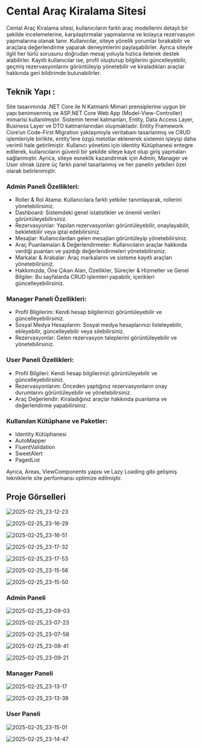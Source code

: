 # Cental Araç Kiralama Sitesi

Cental Araç Kiralama sitesi, kullanıcıların farklı araç modellerini detaylı bir şekilde incelemelerine, karşılaştırmalar yapmalarına ve kolayca rezervasyon yapmalarına olanak tanır. Kullanıcılar, siteye yönelik yorumlar bırakabilir ve araçlara değerlendirme yaparak deneyimlerini paylaşabilirler. Ayrıca siteyle ilgili her türlü sorusunu doğrudan mesaj yoluyla hızlıca ileterek destek alabilirler. Kayıtlı kullanıcılar ise, profil oluşturup bilgilerini güncelleyebilir, geçmiş rezervasyonlarını görüntüleyip yönetebilir ve kiraladıkları araçlar hakkında geri bildirimde bulunabilirler.

## Teknik Yapı :
Site tasarımında .NET Core ile N Katmanlı Mimari prensiplerine uygun bir yapı benimsenmiş ve ASP.NET Core Web App (Model-View-Controller) mimarisi kullanılmıştır. Sistemin temel katmanları, Entity, Data Access Layer, Business Layer ve DTO katmanlarından oluşmaktadır. Entity Framework Core’un Code-First Migration yaklaşımıyla veritabanı tasarlanmış ve CRUD işlemleriyle birlikte, entity’lere özgü metotlar eklenerek sistemin işleyişi daha verimli hale getirilmiştir. Kullanıcı yönetimi için Identity Kütüphanesi entegre edilerek, kullanıcıların güvenli bir şekilde siteye kayıt olup giriş yapmaları sağlanmıştır. Ayrıca, siteye esneklik kazandırmak için Admin, Manager ve User olmak üzere üç farklı panel tasarlanmış ve her panelin yetkileri özel olarak belirlenmiştir.

### Admin Paneli Özellikleri:
*	Roller & Rol Atama: Kullanıcılara farklı yetkiler tanımlayarak, rollerini yönetebilirsiniz.
*	Dashboard: Sistemdeki genel istatistikler ve önemli verileri görüntüleyebilirsiniz.
*	Rezervasyonlar: Yapılan rezervasyonları görüntüleyebilir, onaylayabilir, bekletebilir veya iptal edebilirsiniz.
*	Mesajlar: Kullanıcılardan gelen mesajları görüntüleyip yönetebilirsiniz.
*	Araç Puanlamaları & Değerlendirmeler: Kullanıcıların araçlar hakkında verdiği puanları ve yazdığı değerlendirmeleri yönetebilirsiniz.
*	Markalar & Arabalar: Araç markalarını ve sisteme kayıtlı araçları yönetebilirsiniz.
*	Hakkımızda, Öne Çıkan Alan, Özellikler, Süreçler & Hizmetler ve Genel Bilgiler: Bu sayfalarda CRUD işlemleri yapabilir, içerikleri güncelleyebilirsiniz.

### Manager Paneli Özellikleri:
* 	Profil Bilgilerim: Kendi hesap bilgilerinizi görüntüleyebilir ve güncelleyebilirsiniz.
*	Sosyal Medya Hesaplarım: Sosyal medya hesaplarınızı listeleyebilir, ekleyebilir, güncelleyebilir veya silebilirsiniz.
*	Rezervasyonlar: Gelen rezervasyon taleplerini görüntüleyebilir ve yönetebilirsiniz.

### User Paneli Özellikleri:
*	Profil Bilgileri: Kendi hesap bilgilerinizi görüntüleyebilir ve güncelleyebilirsiniz.
*	Rezervasyonlarım: Önceden yaptığınız rezervasyonların onay durumlarını görüntüleyebilir ve yönetebilirsiniz.
*	Araç Değerlendir: Kiraladığınız araçlar hakkında puanlama ve değerlendirme yapabilirsiniz.

### Kullanılan Kütüphane ve Paketler:
*	Identity Kütüphanesi
*	AutoMapper
*	FluentValidation
*	SweetAlert
*	PagedList
  
Ayrıca, Areas, ViewComponents yapısı ve Lazy Loading gibi gelişmiş tekniklerle site performansı optimize edilmiştir.

## Proje Görselleri
![2025-02-25_23-12-23](https://github.com/user-attachments/assets/2becfa20-c9b1-48eb-8228-fd38d598e4dd)

![2025-02-25_23-16-29](https://github.com/user-attachments/assets/23830ecc-1f00-4b60-9fac-96675fa6e8b7)

![2025-02-25_23-16-51](https://github.com/user-attachments/assets/3c07ce4f-be49-48ab-9488-3207b57ba8c9)

![2025-02-25_23-17-32](https://github.com/user-attachments/assets/57ff28c3-2223-46e8-b771-2e2996c77f1a)

![2025-02-25_23-17-53](https://github.com/user-attachments/assets/b68440fe-8727-46ff-aa64-77d232b473b6)

![2025-02-25_23-15-56](https://github.com/user-attachments/assets/7f51fa23-bc8f-4109-9570-143f6ae91f27)

![2025-02-25_23-15-50](https://github.com/user-attachments/assets/9ca0fd60-62e5-4984-9ebf-b853d928cc11)


### Admin Paneli
![2025-02-25_23-09-03](https://github.com/user-attachments/assets/a234a7d7-48dd-4aca-962e-ffa009e9e4dc)

![2025-02-25_23-07-23](https://github.com/user-attachments/assets/abca106b-8e08-4ad0-8841-e82ef878dcde)

![2025-02-25_23-07-58](https://github.com/user-attachments/assets/fe63322b-34fe-4646-ae7e-3b6c75a4c18a)

![2025-02-25_23-08-41](https://github.com/user-attachments/assets/388bb7be-52f5-4927-a248-8825f5f7d4df)

![2025-02-25_23-09-21](https://github.com/user-attachments/assets/c0d73a60-25ae-4735-b9be-5d9c99d80112)

### Manager Paneli
![2025-02-25_23-13-17](https://github.com/user-attachments/assets/0a2f091e-637e-44f5-a8b0-80ccbc674a46)

![2025-02-25_23-13-39](https://github.com/user-attachments/assets/8f58180e-7d36-4018-afb0-a3d7bf41c770)

### User Paneli
![2025-02-25_23-15-01](https://github.com/user-attachments/assets/34f6009c-b984-4b76-a7a2-07fc69c1e778)

![2025-02-25_23-14-47](https://github.com/user-attachments/assets/002f20e0-105d-4af3-ade6-03ad1b17e156)

